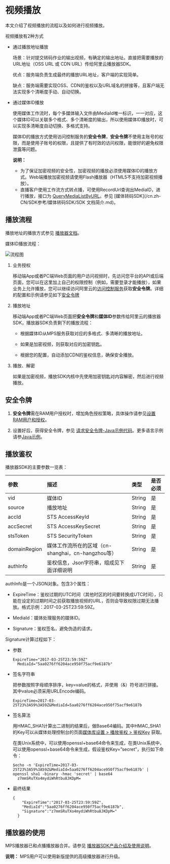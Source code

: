 # 视频播放

本文介绍了视频播放的流程以及如何进行视频播放。

视频播放有2种方式

-   通过播放地址播放

    场景：针对提交转码作业的输出视频，有确定的输出地址。直接把需要播放的URL地址（OSS URL 或 CDN URL）传给阿里云播放器SDK。

    优点：服务端负责生成最终的播放URL地址，客户端的实现简单。

    缺点：服务端需要实现OSS、CDN的鉴权以及URL域名的拼接等，且客户端无法实现多个清晰度手动、自动切换。

-   通过媒体ID播放

    使用媒体工作流时，每个多媒体输入文件由MediaId唯一标识，一一对应，这个媒体ID可以关联多个格式、多个清晰度的输出，所以使用媒体ID播放时，可以实现多清晰度自动切换、多格式支持。

    媒体ID的播放方式使用访问控制服务的**安全令牌**，**安全令牌**不使用主账号的权限，而是使用子账号的权限，且提供了有时效的访问权限，能很好的避免权限泄露等问题。

    **说明：**

    -   为了保证加密视频的安全性，加密视频的播放必须使用媒体ID的播放方式。Web端播放加密视频请使用Flash播放器（HTML5不支持加密视频播放）。
    -   直播客户使用工作流方式转点播，可使用RecordUrl查询出MediaID，进行播放，接口为 [QueryMediaListByURL](/cn.zh-CN/API参考/媒体接口/查询媒体-使用OSS文件地址.md)。参见 [媒体转码SDK](/cn.zh-CN/SDK参考/媒体转码SDK/SDK 文档简介.md)。

## 播放流程

播放地址的播放方式参见 [播放器文档](/cn.zh-CN/开发指南/视频播放/视频播放.md)。

媒体ID播放流程：

![流程图](https://static-aliyun-doc.oss-accelerate.aliyuncs.com/assets/img/zh-CN/0537884951/p12344.png)

1.  业务授权

    移动端App或者PC端Web页面的用户访问视频时，先访问您平台的API或后端页面，您可以在这里加上自己的权限控制（例如，需要登录才能播放），如果业务上允许播放，您可以继续访问阿里云的[访问控制服务](https://www.aliyun.com/product/ram?spm=a2c4g.11186623.2.18.60e8354fvb7QTO)获取**安全令牌**。详细的配置和示例请参见如下[安全令牌](#section_mdl_bmt_2fb)

2.  播放地址

    移动端App或者PC端Web页面把**安全令牌**和**媒体ID**参数传给阿里云的播放器SDK，播放器SDK负责剩下的播放流程：

    -   根据媒体ID从MPS服务获取对应的多格式、多清晰的播放地址。

    -   如果是加密视频，则获取对应的加密钥匙。

    -   根据您的配置，自动添加CDN的鉴权信息，确保安全播放。

3.  播放、解密

    如果是加密视频，播放SDK内核中先使用加密钥匙对内容解密，然后进行视频播放。


## 安全令牌

1.  **安全令牌**需在RAM用户授权时，增加角色授权策略，具体操作请参见[设置RAM用户和授权](/cn.zh-CN/开发指南/视频播放/设置RAM用户和授权.md)。

2.  设置好后，获得安全令牌，参见 [请求安全令牌-Java示例代码](/cn.zh-CN/开发指南/视频播放/请求安全令牌-Java示例代码.md)。更多语言示例请参[Java示例](/cn.zh-CN/SDK参考/SDK参考（STS）/Java示例.md)。


## 播放鉴权

播放器SDK的主要参数一览表：

|参数|描述|类型|是否必须|
|:-|:-|:-|:---|
|vid|媒体ID|String|是|
|source|播放地址|String|是|
|accId|STS AccessKeyId|String|是|
|accSecret|STS AccessKeySecret|String|是|
|stsToken|STS SecurityToken|String|是|
|domainRegion|媒体工作流所在的区域（cn-shanghai，cn-hangzhou等）|String|是|
|authInfo|鉴权信息，Json字符串，组成见下面详细说明|String|是|

authInfo是一个JSON对象。包含3个属性：

-   ExpireTime：鉴权过期的UTC时间（其他时区的时间要转换成UTC时间），只能在设定的过期时间之前获取播放视频的URL，否则会导致权限过期无法播放。格式示例：2017-03-25T23:59:59Z。

-   MediaId：媒体处理服务的媒体ID。

-   Signature：鉴权签名，避免伪造的请求。


Signature计算过程如下：

-   参数

    ```
    ExpireTime="2017-03-25T23:59:59Z"
      MediaId="5aa0276ff6204ace950f75acf9e6187b"
    ```

-   签名字符串

    把参数按照字母顺序排序，key=value的格式，并使用（&）符号进行拼接。其中value必须采用URLEncode编码。

    ```
    ExpireTime=2017-03-25T23%3A59%3A59Z&MediaId=5aa0276ff6204ace950f75acf9e6187b
    ```

-   签名算法

    用HMAC\_SHA1计算出二进制的结果后，做Base64编码。其中HMAC\_SHA1的Key可以从媒体处理控制台的页面[媒体库设置 \> 播放鉴权 \> 鉴权Key](https://mts.console.aliyun.com/?spm=a2c4g.11186623.2.23.60e8354fvb7QTO#/vod/mediaSettings/acl) 获取。

    在类Unix系统中，可以使用openssl+base64命令来生成，在类Unix系统中，可以使用openssl+base64命令来生成，假设鉴权Key=”secret”，执行如下命令：

    ```
    $echo -n 'ExpireTime=2017-03-25T23%3A59%3A59Z&MediaId=5aa0276ff6204ace950f75acf9e6187b' | openssl sha1 -binary -hmac 'secret' | base64
      z7mmSRuTXo4mydiWhRtbu8JKDpM=
    ```

-   最终结果

    ```
    {
        "ExpireTime":"2017-03-25T23:59:59Z",
        "MediaId":"5aa0276ff6204ace950f75acf9e6187b",
        "Signature":"z7mmSRuTXo4mydiWhRtbu8JKDpM="
      }
    ```


## 播放器的使用

MPS播放器已和点播播放器合并。请参见 [播放器SDK产品介绍及使用说明](https://help.aliyun.com/document_detail/125579.html?spm=a2c4g.11186623.6.1056.2de24b63Z71esE)。

**说明：** MPS用户可以使用新版提供的高级播放器进行升级。

